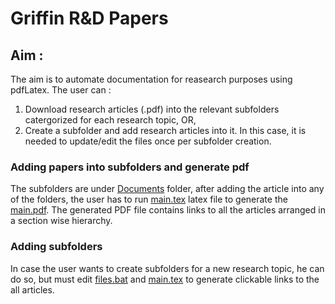 # Griffin R&D Papers

## Aim : 

The aim is to automate documentation for reasearch purposes using pdfLatex. The user can :
1. Download research articles (.pdf) into the relevant subfolders catergorized for each research topic, OR,
2. Create a subfolder and add research articles into it. In this case, it is needed to update/edit the files once per subfolder creation.

### Adding papers into subfolders and generate pdf

The subfolders are under [Documents](./Documents/) folder, after adding the article into any of the folders, the user has to run [main.tex](./main.tex) latex file to generate the [main.pdf](./main.pdf). The generated PDF file contains links to all the articles arranged in a section wise hierarchy.

### Adding subfolders
In case the user wants to create subfolders for a new research topic, he can do so, but must edit [files.bat](./files.bat) and [main.tex](./main.tex) to generate clickable links to the all articles.
  